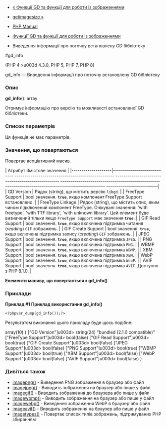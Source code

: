- [« Функції GD та функції для роботи із зображеннями](ref.image.md)
- [getimagesize »](function.getimagesize.md)

- [PHP Manual](index.md)
- [Функції GD та функції для роботи із зображеннями](ref.image.md)
- Виведення інформації про поточну встановлену GD бібліотеку

#gd_info

(PHP 4 \>u003d 4.3.0, PHP 5, PHP 7, PHP 8)

gd_info — Виведення інформації про поточну встановлену GD бібліотеку

### Опис

**gd_info**(): array

Отримує інформацію про версію та можливості встановленої GD бібліотеки.

### Список параметрів

Ця функція не має параметрів.

### Значення, що повертаються

Повертає асоціативний масив.

| Атрибут Змістове значення |
|--------------------|---------------------------- -------------------------------------------------- -------------------------------------------------- -------------------------------------------------- -------------------------------------------------- --------------------------|
| GD Version | Рядок (string), що містить версію `libgd`. |
| FreeType Support | bool значення. **`true`**, якщо компонент FreeType Support встановлено. |
| FreeType Linkage | Рядок (string), що містить опис, яким чином підключений компонент FreeType. Очікувані значення: 'with freetype', 'with TTF library', 'with unknown library'. Цей елемент буде визначений тільки якщо `FreeType Support` має значення **`true`**. |
| GIF Read Support | bool значення. **`true`**, якщо включена підтримка читання (*reading*) `GIF` зображень. |
| GIF Create Support | bool значення. **`true`**, якщо включена підтримка запису (*creating*) `GIF` зображень. |
| JPEG Support | bool значення. **`true`**, якщо включена підтримка `JPEG`. |
| PNG Support | bool значення. **`true`**, якщо включена підтримка `PNG`. |
| WBMP Support | bool значення. **`true`**, якщо включена підтримка `WBMP`. |
| XBM Support | bool значення. **`true`**, якщо включена підтримка `XBM`. |
| WebP Support | bool значення. **`true`**, якщо включена підтримка `WebP`. |
| AVIF Support | bool значення. **`true`**, якщо включена підтримка `AVIF`. Доступно з PHP 8.1.0. |

**Елементи масиву, що повертається з **gd_info()****

### Приклади

**Приклад #1 Приклад використання **gd_info()****

` <?phpvar_dump(gd_info());?> `

Результатом виконання цього прикладу буде щось подібне:

array(10) {
["GD Version"]u003d>
string(24) "bundled (2.1.0 compatible)"
["FreeType Support"]u003d>
bool(false)
["GIF Read Support"]u003d>
bool(true)
["GIF Create Support"]u003d>
bool(false)
["JPEG Support"]u003d>
bool(false)
["PNG Support"]u003d>
bool(true)
["WBMP Support"]u003d>
bool(true)
["XBM Support"]u003d>
bool(false)
["WebP Support"]u003d>
bool(false)
["AVIF Support"]u003d>
bool(false)
}

### Дивіться також

- [imagepng()](function.imagepng.md) - Виведення PNG зображення в
браузер або файл
- [imagejpeg()](function.imagejpeg.md) - Виводить зображення на
браузер або пише у файл
- [imagegif()](function.imagegif.md) - Виводить зображення до браузера
або пише у файл
- [imagewbmp()](function.imagewbmp.md) - Виводить зображення на
браузер або пише у файл
- [imagewebp()](function.imagewebp.md) - Виведення зображення WebP в
браузер або файл
- [imageavif()](function.imageavif.md) - Виводить зображення на
браузер або пише у файл
- [imagetypes()](function.imagetypes.md) - Повертає список типів
зображень, підтримуваних PHP збиранням
